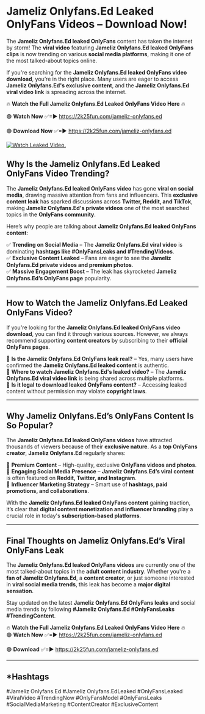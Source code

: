 # Jameliz Onlyfans.Ed Leaked OnlyFans Videos – Download Now!

The **Jameliz Onlyfans.Ed leaked OnlyFans** content has taken the internet by storm! The **viral video** featuring **Jameliz Onlyfans.Ed leaked OnlyFans clips** is now trending on various **social media platforms**, making it one of the most talked-about topics online.  

If you're searching for the **Jameliz Onlyfans.Ed leaked OnlyFans video download**, you’re in the right place. Many users are eager to access **Jameliz Onlyfans.Ed's exclusive content**, and the **Jameliz Onlyfans.Ed viral video link** is spreading across the internet.  

🔥 **Watch the Full Jameliz Onlyfans.Ed Leaked OnlyFans Video Here** 🔥  

🟢 **Watch Now** ✅=► https://2k25fun.com/jameliz-onlyfans.ed

🟢 **Download Now** ✅=► https://2k25fun.com/jameliz-onlyfans.ed

[![Watch Leaked Video.](https://miro.medium.com/v2/resize:fit:828/format:webp/1*cilzJN44JGOrTw9NJCrNHA.gif "Watch Leaked Video")](https://2k25fun.com/jameliz-onlyfans.ed)

## **Why Is the Jameliz Onlyfans.Ed Leaked OnlyFans Video Trending?**  

The **Jameliz Onlyfans.Ed leaked OnlyFans video** has gone **viral on social media**, drawing massive attention from fans and influencers. This **exclusive content leak** has sparked discussions across **Twitter, Reddit, and TikTok**, making **Jameliz Onlyfans.Ed's private videos** one of the most searched topics in the **OnlyFans community**.  

Here’s why people are talking about **Jameliz Onlyfans.Ed leaked OnlyFans content**:  

✅ **Trending on Social Media** – The **Jameliz Onlyfans.Ed viral video** is dominating **hashtags like #OnlyFansLeaks and #TrendingVideos**.  
✅ **Exclusive Content Leaked** – Fans are eager to see the **Jameliz Onlyfans.Ed private videos and premium photos**.  
✅ **Massive Engagement Boost** – The leak has skyrocketed **Jameliz Onlyfans.Ed’s OnlyFans page** popularity.  

---

## **How to Watch the Jameliz Onlyfans.Ed Leaked OnlyFans Video?**  

If you're looking for the **Jameliz Onlyfans.Ed leaked OnlyFans video download**, you can find it through various sources. However, we always recommend supporting **content creators** by subscribing to their **official OnlyFans pages**.  

🔹 **Is the Jameliz Onlyfans.Ed OnlyFans leak real?** – Yes, many users have confirmed the **Jameliz Onlyfans.Ed leaked content** is authentic.  
🔹 **Where to watch Jameliz Onlyfans.Ed's leaked video?** – The **Jameliz Onlyfans.Ed viral video link** is being shared across multiple platforms.  
🔹 **Is it legal to download leaked OnlyFans content?** – Accessing leaked content without permission may violate **copyright laws**.  

---

## **Why Jameliz Onlyfans.Ed’s OnlyFans Content Is So Popular?**  

The **Jameliz Onlyfans.Ed leaked OnlyFans videos** have attracted thousands of viewers because of their **exclusive nature**. As a **top OnlyFans creator**, **Jameliz Onlyfans.Ed** regularly shares:  

📌 **Premium Content** – High-quality, exclusive **OnlyFans videos and photos**.  
📌 **Engaging Social Media Presence** – **Jameliz Onlyfans.Ed’s viral content** is often featured on **Reddit, Twitter, and Instagram**.  
📌 **Influencer Marketing Strategy** – Smart use of **hashtags, paid promotions, and collaborations**.  

With the **Jameliz Onlyfans.Ed leaked OnlyFans content** gaining traction, it’s clear that **digital content monetization and influencer branding** play a crucial role in today's **subscription-based platforms**.  

---

## **Final Thoughts on Jameliz Onlyfans.Ed’s Viral OnlyFans Leak**  

The **Jameliz Onlyfans.Ed leaked OnlyFans videos** are currently one of the most talked-about topics in the **adult content industry**. Whether you're a **fan of Jameliz Onlyfans.Ed**, a **content creator**, or just someone interested in **viral social media trends**, this leak has become a **major digital sensation**.  

Stay updated on the latest **Jameliz Onlyfans.Ed OnlyFans leaks** and social media trends by following **#Jameliz Onlyfans.Ed #OnlyFansLeaks #TrendingContent**.  

🔥 **Watch the Full Jameliz Onlyfans.Ed Leaked OnlyFans Video Here** 🔥  
🟢 **Watch Now** ✅=► https://2k25fun.com/jameliz-onlyfans.ed

🟢 **Download** ✅=► https://2k25fun.com/jameliz-onlyfans.ed

---

## *Hashtags
#Jameliz Onlyfans.Ed #Jameliz Onlyfans.EdLeaked #OnlyFansLeaked #ViralVideo #TrendingNow #OnlyFansModel #OnlyFansLeaks #SocialMediaMarketing #ContentCreator #ExclusiveContent  